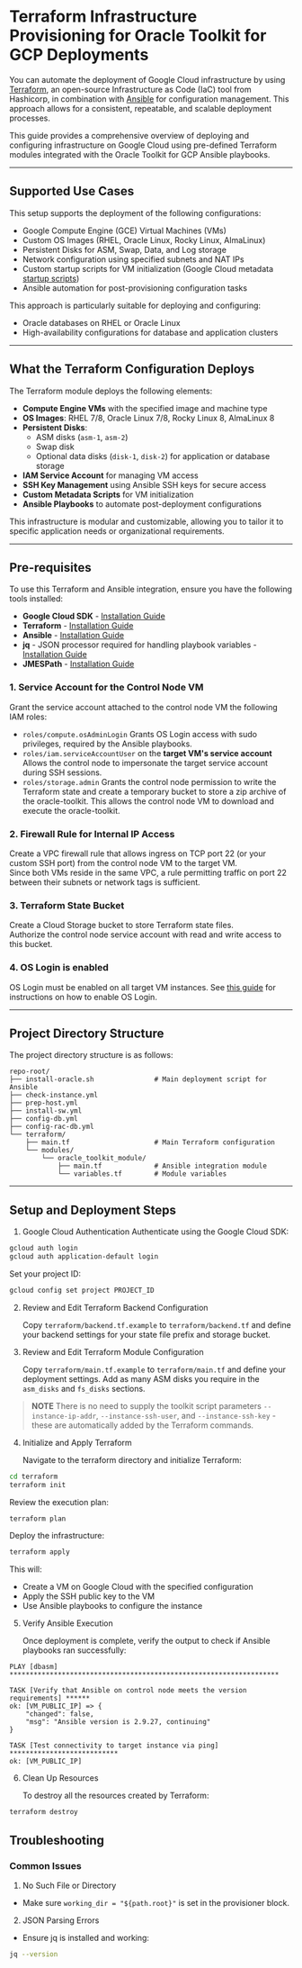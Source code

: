 # Terraform Infrastructure Provisioning for Oracle Toolkit for GCP Deployments

You can automate the deployment of Google Cloud infrastructure by using [Terraform](https://www.terraform.io/), an open-source Infrastructure as Code (IaC) tool from Hashicorp, in combination with [Ansible](https://docs.ansible.com/) for configuration management. This approach allows for a consistent, repeatable, and scalable deployment processes.

This guide provides a comprehensive overview of deploying and configuring infrastructure on Google Cloud using pre-defined Terraform modules integrated with the Oracle Toolkit for GCP Ansible playbooks.

---

## Supported Use Cases

This setup supports the deployment of the following configurations:

- Google Compute Engine (GCE) Virtual Machines (VMs)
- Custom OS Images (RHEL, Oracle Linux, Rocky Linux, AlmaLinux)
- Persistent Disks for ASM, Swap, Data, and Log storage
- Network configuration using specified subnets and NAT IPs
- Custom startup scripts for VM initialization (Google Cloud metadata [startup scripts](https://cloud.google.com/compute/docs/instances/startup-scripts/linux))
- Ansible automation for post-provisioning configuration tasks

This approach is particularly suitable for deploying and configuring:

- Oracle databases on RHEL or Oracle Linux
- High-availability configurations for database and application clusters

---

## What the Terraform Configuration Deploys

The Terraform module deploys the following elements:

- **Compute Engine VMs** with the specified image and machine type
- **OS Images**: RHEL 7/8, Oracle Linux 7/8, Rocky Linux 8, AlmaLinux 8
- **Persistent Disks**:
  - ASM disks (`asm-1`, `asm-2`)
  - Swap disk
  - Optional data disks (`disk-1`, `disk-2`) for application or database storage
- **IAM Service Account** for managing VM access
- **SSH Key Management** using Ansible SSH keys for secure access
- **Custom Metadata Scripts** for VM initialization
- **Ansible Playbooks** to automate post-deployment configurations

This infrastructure is modular and customizable, allowing you to tailor it to specific application needs or organizational requirements.

---

## Pre-requisites

To use this Terraform and Ansible integration, ensure you have the following tools installed:

- **Google Cloud SDK** - [Installation Guide](https://cloud.google.com/sdk/docs/install)
- **Terraform** - [Installation Guide](https://learn.hashicorp.com/tutorials/terraform/install-cli)
- **Ansible** - [Installation Guide](https://docs.ansible.com/ansible/latest/installation_guide/index.html)
- **jq** - JSON processor required for handling playbook variables - [Installation Guide](https://stedolan.github.io/jq/download/)
- **JMESPath** - [Installation Guide](https://pypi.org/project/jmespath/)

### 1. Service Account for the Control Node VM

Grant the service account attached to the control node VM the following IAM roles:

- `roles/compute.osAdminLogin`
  Grants OS Login access with sudo privileges, required by the Ansible playbooks.
- `roles/iam.serviceAccountUser` on the **target VM's service account**  
  Allows the control node to impersonate the target service account during SSH sessions.
- `roles/storage.admin`
  Grants the control node permission to write the Terraform state and create a temporary bucket to store a zip archive of the oracle-toolkit. This allows the control node VM to download and execute the oracle-toolkit.

### 2. Firewall Rule for Internal IP Access
Create a VPC firewall rule that allows ingress on TCP port 22 (or your custom SSH port) from the control node VM to the target VM.  
Since both VMs reside in the same VPC, a rule permitting traffic on port 22 between their subnets or network tags is sufficient.

### 3. Terraform State Bucket
Create a Cloud Storage bucket to store Terraform state files.  
Authorize the control node service account with read and write access to this bucket.

### 4. OS Login is enabled
OS Login must be enabled on all target VM instances. See [this guide](https://cloud.google.com/compute/docs/oslogin/set-up-oslogin) for instructions on how to enable OS Login.

---

## Project Directory Structure

The project directory structure is as follows:

```plaintext
repo-root/
├── install-oracle.sh               # Main deployment script for Ansible
├── check-instance.yml
├── prep-host.yml
├── install-sw.yml
├── config-db.yml
├── config-rac-db.yml
└── terraform/
    ├── main.tf                     # Main Terraform configuration
    └── modules/
        └── oracle_toolkit_module/
            ├── main.tf             # Ansible integration module
            └── variables.tf        # Module variables
```

---

## Setup and Deployment Steps

1. Google Cloud Authentication
   Authenticate using the Google Cloud SDK:

```bash
gcloud auth login
gcloud auth application-default login
```

Set your project ID:

```bash
gcloud config set project PROJECT_ID
```

2. Review and Edit Terraform Backend Configuration

   Copy `terraform/backend.tf.example` to `terraform/backend.tf` and define your backend settings for your state file prefix and storage bucket.

3. Review and Edit Terraform Module Configuration

   Copy `terraform/main.tf.example` to `terraform/main.tf` and define your deployment settings. Add as many ASM disks you require in the `asm_disks` and `fs_disks` sections.

> **NOTE** There is no need to supply the toolkit script parameters `--instance-ip-addr`, `--instance-ssh-user`, and `--instance-ssh-key` - these are automatically added by the Terraform commands.

4. Initialize and Apply Terraform

   Navigate to the terraform directory and initialize Terraform:

```bash
cd terraform
terraform init
```

Review the execution plan:

```bash
terraform plan
```

Deploy the infrastructure:

```bash
terraform apply
```

This will:

- Create a VM on Google Cloud with the specified configuration
- Apply the SSH public key to the VM
- Use Ansible playbooks to configure the instance

5. Verify Ansible Execution

   Once deployment is complete, verify the output to check if Ansible playbooks ran successfully:

```plaintext
PLAY [dbasm] *******************************************************************

TASK [Verify that Ansible on control node meets the version requirements] ******
ok: [VM_PUBLIC_IP] => {
    "changed": false,
    "msg": "Ansible version is 2.9.27, continuing"
}

TASK [Test connectivity to target instance via ping] ***************************
ok: [VM_PUBLIC_IP]
```

6. Clean Up Resources

   To destroy all the resources created by Terraform:

```bash
terraform destroy
```

## Troubleshooting

### Common Issues
1. No Such File or Directory

- Make sure `working_dir = "${path.root}"` is set in the provisioner block.

2. JSON Parsing Errors

- Ensure jq is installed and working:

```bash
jq --version
```
